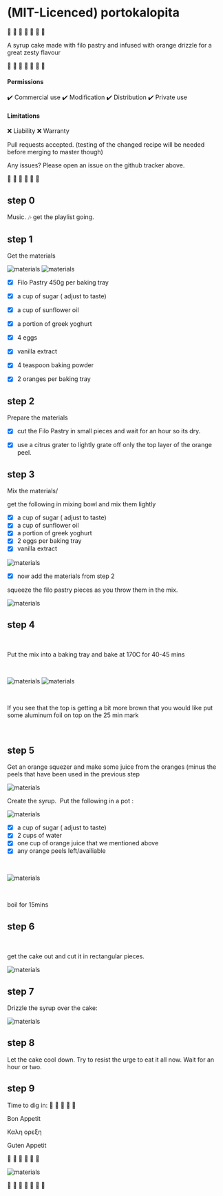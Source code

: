 # (MIT-Licenced) portokalopita 

 :tangerine: :cake: :tangerine: :cake: :tangerine: :cake: :tangerine:
 
A syrup cake made with filo pastry and infused with orange drizzle for a great zesty flavour 

:tangerine: :cake: :tangerine: :cake: :tangerine: :cake: :tangerine: 



#### Permissions

:heavy_check_mark: Commercial use
:heavy_check_mark: Modification
:heavy_check_mark: Distribution
:heavy_check_mark: Private use

#### Limitations

:x: Liability
:x: Warranty &nbsp; 
 
 
 
Pull requests accepted. (testing of the changed recipe will be needed before merging to master though)

Any issues? Please open an issue on the github tracker above.

 
  :honey_pot: :honey_pot: :honey_pot: :honey_pot: :honey_pot: :honey_pot:

 
 
## step 0 


Music. :notes:  get the playlist going.&nbsp;
 
 
## step 1
 
Get the materials &nbsp; 


![materials](https://github.com/mamonu/portokalopita/raw/master/pics/DSC_0117.JPG)
![materials](https://github.com/mamonu/portokalopita/raw/master/pics/DSC_0118.JPG)

- [x] Filo Pastry 450g per baking tray
- [x] a cup of sugar ( adjust to taste)
- [x] a cup of sunflower oil
- [x] a portion of greek yoghurt
- [x] 4 eggs
- [x] vanilla extract
- [x] 4 teaspoon baking powder 
- [x] 2 oranges per baking tray


## step 2

  Prepare the materials

  - [x] cut the Filo Pastry in small pieces and wait for an hour so its dry.

  - [x] use a citrus grater to lightly grate off only the top layer of the orange peel.    


## step 3
 
 
Mix the materials/ 

    
get the following in mixing bowl and mix them lightly 

- [x] a cup of sugar ( adjust to taste)
- [x] a cup of sunflower oil
- [x] a portion of greek yoghurt
- [x] 2 eggs per baking tray
- [x] vanilla extract

 ![materials](https://github.com/mamonu/portokalopita/raw/master/pics/DSC_0119.JPG)

- [x] now add the materials from step 2


squeeze the filo pastry pieces as you throw them in the mix.&nbsp;

![materials](https://github.com/mamonu/portokalopita/raw/master/pics/DSC_0120.JPG)
    



## step 4
 
 &nbsp;
 
Put the mix into a baking tray and bake at 170C for 40-45 mins&nbsp;

&nbsp;
 
   ![materials](https://github.com/mamonu/portokalopita/raw/master/pics/DSC_0121.JPG)
   ![materials](https://github.com/mamonu/portokalopita/raw/master/pics/DSC_0122.JPG) 
   
   
   &nbsp;
   
If you see that the top is getting a bit more brown that you would like put some 
aluminum foil on top on the 25 min mark
 
&nbsp;


## step 5
 
 
 
 Get an orange squezer and make some juice from the oranges (minus the peels that have been used in the previous step
 

![materials](https://github.com/mamonu/portokalopita/raw/master/pics/DSC_0124.JPG) 

 
Create the syrup.&nbsp;
Put the following in a pot :
&nbsp;


![materials](https://github.com/mamonu/portokalopita/raw/master/pics/DSC_0123.JPG)
 
- [x] a cup of sugar ( adjust to taste)
- [x] 2 cups of water
- [x] one cup of orange juice that we mentioned above
- [x] any orange peels left/availiable

&nbsp;

 ![materials](https://github.com/mamonu/portokalopita/raw/master/pics/DSC_0125.JPG)
 
 &nbsp;
 
 boil for 15mins &nbsp; 
 
 
  
## step 6
&nbsp;


get the cake out and cut it in rectangular pieces.


 ![materials](https://github.com/mamonu/portokalopita/raw/master/pics/DSC_0126.JPG)
 
 
 
 
 
  
## step 7


Drizzle the syrup over the cake:

 
 
 
 ![materials](https://github.com/mamonu/portokalopita/raw/master/pics/DSC_0127.JPG)



 ## step 8
 

Let the cake cool down. Try to resist the urge to eat it all now. 
Wait for an hour or two.




 ## step 9
 
 
 Time to dig in:
 :cake: :cake: :cake: :cake: :cake:



Bon Appetit

Καλη ορεξη

Guten Appetit


  :cake: :cake: :cake: :cake: :cake: :cake:
 
 ![materials](https://github.com/mamonu/portokalopita/raw/master/pics/DSC_0128.JPG)
 
 
 :tangerine: :cake: :tangerine: :cake: :tangerine: :cake: :tangerine:






